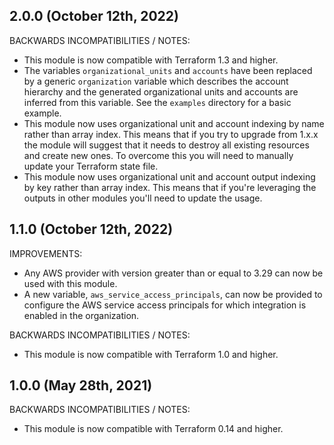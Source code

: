 ## 2.0.0 (October 12th, 2022)

BACKWARDS INCOMPATIBILITIES / NOTES:

* This module is now compatible with Terraform 1.3 and higher.
* The variables `organizational_units` and `accounts` have been replaced by a
  generic `organization` variable which describes the account hierarchy and the
  generated organizational units and accounts are inferred from this variable.
  See the `examples` directory for a basic example.
* This module now uses organizational unit and account indexing by name rather
  than array index. This means that if you try to upgrade from 1.x.x the module
  will suggest that it needs to destroy all existing resources and create new
  ones. To overcome this you will need to manually update your Terraform state
  file.
* This module now uses organizational unit and account output indexing by key
  rather than array index. This means that if you're leveraging the outputs in
  other modules you'll need to update the usage. 

## 1.1.0 (October 12th, 2022)

IMPROVEMENTS:

* Any AWS provider with version greater than or equal to 3.29 can now be used
  with this module.
* A new variable, `aws_service_access_principals`, can now be provided to
  configure the AWS service access principals for which integration is enabled
  in the organization.

BACKWARDS INCOMPATIBILITIES / NOTES:

* This module is now compatible with Terraform 1.0 and higher.

## 1.0.0 (May 28th, 2021)

BACKWARDS INCOMPATIBILITIES / NOTES:

* This module is now compatible with Terraform 0.14 and higher.
